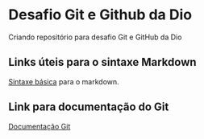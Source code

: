 # Desafio Git e Github da Dio
Criando repositório para desafio Git e GitHub da Dio

## Links úteis para o sintaxe Markdown
 
[Sintaxe básica](https://www.markdownguide.org/basic-syntax/) para o markdown.

## Link para documentação do Git

[Documentação Git](https://git-scm.com/docs)


